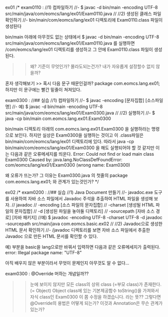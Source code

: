 ex01 /*
exam0110 :
//1) 컴파일하기
//- $ javac -d bin/main -encoding UTF-8 src/main/java/com/eomcs/lang/ex01/Exam0110.java
//
//2) 생성된 클래스 파일 확인하기
//- bin/main/com/eomcs/lang/ex01 디렉토리에 Exam0110.class 파일이 생성된다

bin/main 아래에 아무것도 없는 상태에서
$ javac -d bin/main -encoding UTF-8 src/main/java/com/eomcs/lang/ex01/Exam0110.java
를 실행하면
/com/eomcs/lang/ex01 디렉토리를 생성하고 그 안에
Exam0110.class 파일이 생성된다.
>> 왜? 기준이 무엇인가? 몰라도되는건가? 내가 자유롭게 설정할수 없지 않을까?

혼자 생각해보기 >> 혹시 다음 문구 때문인걸까?
package com.eomcs.lang.ex01;
하지만 이 문구에는 빨간 밑줄이 쳐져있다.




exam0300 :
//## 실습
//1) 컴파일하기
//- $ javac -encoding [문자집합] [소스파일명]
//- 예) $ javac -d bin/main -encoding UTF-8 src/main/java/com/eomcs/lang/ex01/Exam0300.java
//
//2) 실행하기
//- $ java -cp bin/main com.eomcs.lang.ex01.Exam0300

bin/main 디렉토리 아래의 com.eomcs.lang.ex01.Exam0300 을 실행하라는 명령으로 보인다.
하지만 실상은 Exam0300을 실행하는 것이고 이 .class파일은
bin/main/com/eomcs/lang/ex01
디렉토리에 있다. 따라서
java -cp bin/main/com/eomcs/lang/ex01/Exam0300
을 해도 실행되어야 할 것 같지만 이는 다음과 같은 오류메세지를 띄운다.
Error: Could not find or load main class Exam0300
Caused by: java.lang.NoClassDefFoundError: com/eomcs/lang/ex01/Exam0300 (wrong name: Exam0300)

왜 오류가 뜨는가? 그 이유는 Exam0300.java 의 첫줄의
package com.eomcs.lang.ex01;
와 관계가 있는것인가?
*/




ex02 /*
exam0200 :
//## 실습
//1) Java Document 만들기
//- javadoc.exe 도구를 사용하여 자바 소스 파일에서 Javadoc 주석을 추출하여 HTML 파일을 생성해 보자.
//     javadoc 
//       -encoding [소스 파일의 문자집합]
//       -charset [생성될 HTML 파일의 문자집합]
//       -d [생성된 파일을 놓아둘 디렉토리] 
//       -sourcepath [자바 소스 경로] [자바 패키지]
//예) $ javadoc -encoding UTF-8 -charset UTF-8 -d javadoc -sourcepath src/main/java com.eomcs.basic.ex02
//
//2) Javadoc으로 생성한 HTML 문서 확인하기
//- /javadoc 디렉토리를 보면 자바 소스 파일에서 추출한 Javadoc 으로 만든 HTML 문서를 확인할 수 있다.

예) 부분을 basic을 lang으로만 바꿔서 입력하면 다음과 같은 오류메세지가 출력된다.
error: Illegal package name: "UTF-8"

아직 배우지 않은 부분이라서 무엇이 문제인지 아무것도 알 수 없다...




exam0300 :
@Override
머하는 개념일까??
>> 눈에 보이지 않지만 모든 class의 상위 class (=부모 class)가 존재한다. (= Object)
>> Object class에 있는 기본제공함수 toString()을 가져와서 자식 class인 Exam0300 이 쫌 수정을 하겠습니다. 라는 뜻??
>> 그렇다면 @Override의 용법은 어떻게 되는가?
>> 이것과 Annotation은 무슨 관계가 있는가?